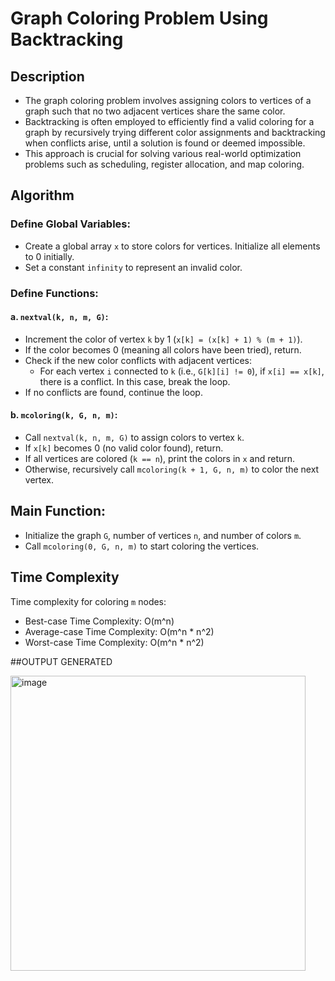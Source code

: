 # Graph Coloring Problem Using Backtracking

## Description
- The graph coloring problem involves assigning colors to vertices of a graph such that no two adjacent vertices share the same color. 
- Backtracking is often employed to efficiently find a valid coloring for a graph by recursively trying different color assignments and backtracking when conflicts arise, until a solution is found or deemed impossible. 
- This approach is crucial for solving various real-world optimization problems such as scheduling, register allocation, and map coloring.

## Algorithm
### Define Global Variables:
- Create a global array `x` to store colors for vertices. Initialize all elements to 0 initially.
- Set a constant `infinity` to represent an invalid color.

### Define Functions: 
#### a. `nextval(k, n, m, G)`:
- Increment the color of vertex `k` by 1 (`x[k] = (x[k] + 1) % (m + 1)`).
- If the color becomes 0 (meaning all colors have been tried), return.
- Check if the new color conflicts with adjacent vertices:
  - For each vertex `i` connected to `k` (i.e., `G[k][i] != 0`), if `x[i] == x[k]`, there is a conflict. In this case, break the loop.
- If no conflicts are found, continue the loop.

#### b. `mcoloring(k, G, n, m)`:
- Call `nextval(k, n, m, G)` to assign colors to vertex `k`.
- If `x[k]` becomes 0 (no valid color found), return.
- If all vertices are colored (`k == n`), print the colors in `x` and return.
- Otherwise, recursively call `mcoloring(k + 1, G, n, m)` to color the next vertex.

## Main Function:
- Initialize the graph `G`, number of vertices `n`, and number of colors `m`.
- Call `mcoloring(0, G, n, m)` to start coloring the vertices.

## Time Complexity
Time complexity for coloring `m` nodes:
- Best-case Time Complexity: O(m^n)
- Average-case Time Complexity: O(m^n * n^2)
- Worst-case Time Complexity: O(m^n * n^2)

##OUTPUT GENERATED

<img width="472" alt="image" src="https://github.com/NAGPALADITI14/Algorithms_and_their_complexities/assets/138228231/b037526b-a203-41b2-8eca-6b3a969488ce">

